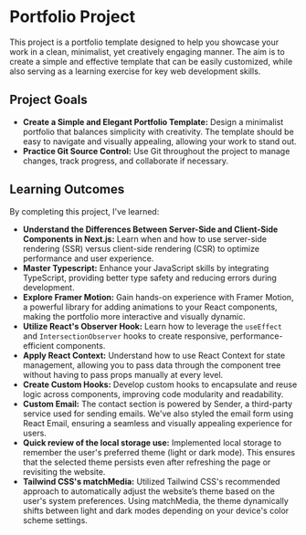 # Portfolio Project

This project is a portfolio template designed to help you showcase your work in a clean, minimalist, yet creatively engaging manner. The aim is to create a simple and effective template that can be easily customized, while also serving as a learning exercise for key web development skills.

## Project Goals

- **Create a Simple and Elegant Portfolio Template:** Design a minimalist portfolio that balances simplicity with creativity. The template should be easy to navigate and visually appealing, allowing your work to stand out.
- **Practice Git Source Control:** Use Git throughout the project to manage changes, track progress, and collaborate if necessary.

## Learning Outcomes

By completing this project, I've learned:

- **Understand the Differences Between Server-Side and Client-Side Components in Next.js:** Learn when and how to use server-side rendering (SSR) versus client-side rendering (CSR) to optimize performance and user experience.
- **Master Typescript:** Enhance your JavaScript skills by integrating TypeScript, providing better type safety and reducing errors during development.
- **Explore Framer Motion:** Gain hands-on experience with Framer Motion, a powerful library for adding animations to your React components, making the portfolio more interactive and visually dynamic.
- **Utilize React's Observer Hook:** Learn how to leverage the `useEffect` and `IntersectionObserver` hooks to create responsive, performance-efficient components.
- **Apply React Context:** Understand how to use React Context for state management, allowing you to pass data through the component tree without having to pass props manually at every level.
- **Create Custom Hooks:** Develop custom hooks to encapsulate and reuse logic across components, improving code modularity and readability.
- **Custom Email:** The contact section is powered by Sender, a third-party service used for sending emails. We've also styled the email form using React Email, ensuring a seamless and visually appealing experience for users.
- **Quick review of the local storage use:** Implemented local storage to remember the user's preferred theme (light or dark mode). This ensures that the selected theme persists even after refreshing the page or revisiting the website.
- **Tailwind CSS's matchMedia:** Utilized Tailwind CSS's recommended approach to automatically adjust the website’s theme based on the user's system preferences. Using matchMedia, the theme dynamically shifts between light and dark modes depending on your device's color scheme settings.
